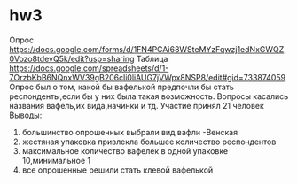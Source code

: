 # hw3
 Опрос https://docs.google.com/forms/d/1FN4PCAi68WSteMYzFqwzj1edNxGWQZ0Vozo8tdevQ5k/edit?usp=sharing 
 Таблица https://docs.google.com/spreadsheets/d/1-7OrzbKbB6NQnxWV39gB206cli0liAUG7jVWpx8NSP8/edit#gid=733874059 
 Опрос был о том, какой бы вафелькой предпочли бы стать респонденты,если бы у них была такая возможность. Вопросы касались названия вафель,их вида,начинки и тд. Участие принял 21 человек 
 Выводы:
 1. большинство опрошенных выбрали вид вафли -Венская
 2. жестяная упаковка привлекла большее количество респондентов
 3. максимальное количество вафелек в одной упаковке 10,минимальное 1
 4. все опрошенные решили стать клевой вафелькой
